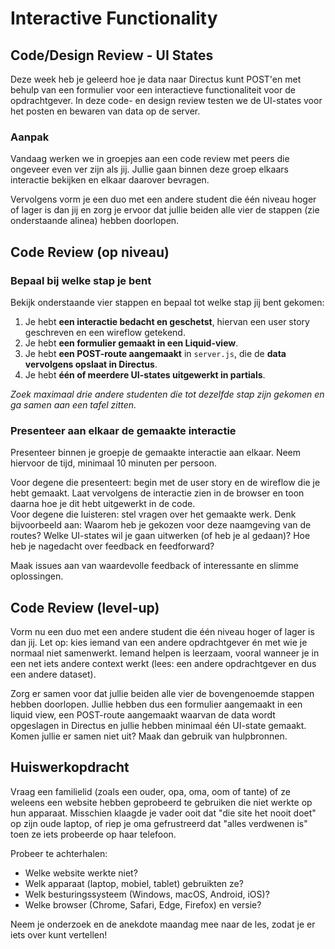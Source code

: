 # Interactive Functionality

## Code/Design Review - UI States

Deze week heb je geleerd hoe je data naar Directus kunt POST'en met behulp van een formulier voor een interactieve functionaliteit voor de opdrachtgever. In deze code- en design review testen we de UI-states voor het posten en bewaren van data op de server. 

### Aanpak

Vandaag werken we in groepjes aan een code review met peers die ongeveer even ver zijn als jij. Jullie gaan binnen deze groep elkaars interactie bekijken en elkaar daarover bevragen. 

Vervolgens vorm je een duo met een andere student die één niveau hoger of lager is dan jij en zorg je ervoor dat jullie beiden alle vier de stappen (zie onderstaande alinea) hebben doorlopen. 

## Code Review (op niveau)  

### Bepaal bij welke stap je bent  

Bekijk onderstaande vier stappen en bepaal tot welke stap jij bent gekomen:  

1. Je hebt **een interactie bedacht en geschetst**, hiervan een user story geschreven en een wireflow getekend.  
2. Je hebt **een formulier gemaakt in een Liquid-view**.  
3. Je hebt **een POST-route aangemaakt** in `server.js`, die de **data vervolgens opslaat in Directus**.  
4. Je hebt **één of meerdere UI-states uitgewerkt in partials**.  

_Zoek maximaal drie andere studenten die tot dezelfde stap zijn gekomen en ga samen aan een tafel zitten._


### Presenteer aan elkaar de gemaakte interactie

Presenteer binnen je groepje de gemaakte interactie aan elkaar. Neem hiervoor de tijd, minimaal 10 minuten per persoon.  

Voor degene die presenteert: begin met de user story en de wireflow die je hebt gemaakt. Laat vervolgens de interactie zien in de browser en toon daarna hoe je dit hebt uitgewerkt in de code.  
Voor degene die luisteren: stel vragen over het gemaakte werk. Denk bijvoorbeeld aan: Waarom heb je gekozen voor deze naamgeving van de routes? Welke UI-states wil je gaan uitwerken (of heb je al gedaan)? Hoe heb je nagedacht over feedback en feedforward?

Maak issues aan van waardevolle feedback of interessante en slimme oplossingen. 


## Code Review (level-up)

Vorm nu een duo met een andere student die één niveau hoger of lager is dan jij. Let op: kies iemand van een andere opdrachtgever én met wie je normaal niet samenwerkt. Iemand helpen is leerzaam, vooral wanneer je in een net iets andere context werkt (lees: een andere opdrachtgever en dus een andere dataset). 

Zorg er samen voor dat jullie beiden alle vier de bovengenoemde stappen hebben doorlopen. Jullie hebben dus een formulier aangemaakt in een liquid view, een POST-route aangemaakt waarvan de data wordt opgeslagen in Directus en jullie hebben minimaal één UI-state gemaakt. Komen jullie er samen niet uit? Maak dan gebruik van hulpbronnen. 


## Huiswerkopdracht  

Vraag een familielid (zoals een ouder, opa, oma, oom of tante) of ze weleens een website hebben geprobeerd te gebruiken die niet werkte op hun apparaat. Misschien klaagde je vader ooit dat "die site het nooit doet" op zijn oude laptop, of riep je oma gefrustreerd dat "alles verdwenen is" toen ze iets probeerde op haar telefoon.

Probeer te achterhalen:  
- Welke website werkte niet?  
- Welk apparaat (laptop, mobiel, tablet) gebruikten ze?  
- Welk besturingssysteem (Windows, macOS, Android, iOS)?  
- Welke browser (Chrome, Safari, Edge, Firefox) en versie?  

Neem je onderzoek en de anekdote maandag mee naar de les, zodat je er iets over kunt vertellen!
